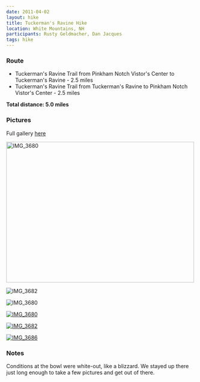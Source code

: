 ```yaml
---
date: 2011-04-02
layout: hike
title: Tuckerman's Ravine Hike
location: White Mountains, NH
participants: Rusty Geldmacher, Dan Jacques
tags: hike
---
```


### Route

  * Tuckerman's Ravine Trail from Pinkham Notch Vistor's Center to Tuckerman's Ravine - 2.5 miles
  * Tuckerman's Ravine Trail from Tuckerman's Ravine to Pinkham Notch Vistor's Center - 2.5 miles

**Total distance: 5.0 miles**

### Pictures

Full gallery [here](http://www.flickr.com/photos/geldmacher/sets/72157629504637935/with/6803841018/)

<a href="http://www.flickr.com/photos/geldmacher/6803841018/" title="IMG_3680 by rusty_2099, on Flickr"><img src="http://farm8.staticflickr.com/7208/6803841018_69ec7a70f1.jpg" width="500" height="375" alt="IMG_3680"></a>

![IMG_3682](http://farm8.staticflickr.com/7203/6803841802_e4d6c1f5ce.jpg)

![IMG_3680](http://farm8.staticflickr.com/7203/6803841018_69ec7a70f1.jpg)

[![IMG_3680](http://farm8.staticflickr.com/7208/6803841018_69ec7a70f1.jpg)](http://www.flickr.com/photos/geldmacher/6803841018/)

[![IMG_3682](http://farm8.staticflickr.com/7203/6803841802_e4d6c1f5ce.jpg)](http://www.flickr.com/photos/geldmacher/6803841802/)

[![IMG_3686](http://farm8.staticflickr.com/7204/6803846288_b2877b9dcd.jpg)](http://www.flickr.com/photos/geldmacher/6803846288/)

### Notes

Conditions at the bowl were white-out, like a blizzard. We stayed up there just long enough to take a few pictures and get out of there.
